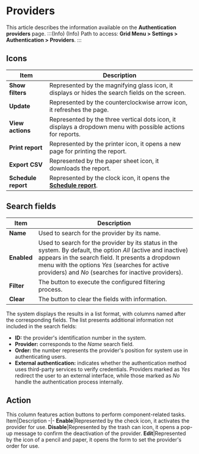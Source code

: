 # Providers

This article describes the information available on the **Authentication providers** page.
:::(Info) (Info)
Path to access: **Grid Menu > Settings > Authentication > Providers**.
:::

## Icons
Item|Description
-|-
**Show filters**|Represented by the magnifying glass icon, it displays or hides the search fields on the screen.
**Update**|Represented by the counterclockwise arrow icon, it refreshes the page.
**View actions**|Represented by the three vertical dots icon, it displays a dropdown menu with possible actions for reports.
**Print report**|Represented by the printer icon, it opens a new page for printing the report.
**Export CSV**|Represented by the paper sheet icon, it downloads the report.
**Schedule report**|Represented by the clock icon, it opens the [**Schedule report**](/v3-33/docs/general-information-how-to-issue-download-and-schedule-device-reports).

## Search fields
Item|Description
-|-
**Name**|Used to search for the provider by its name.
**Enabled**|Used to search for the provider by its status in the system. By default, the option *All* (active and inactive) appears in the search field. It presents a dropdown menu with the options *Yes* (searches for active providers) and *No* (searches for inactive providers).
**Filter**|The button to execute the configured filtering process.
**Clear**|The button to clear the fields with information.

The system displays the results in a list format, with columns named after the corresponding fields. The list presents additional information not included in the search fields:

* **ID:** the provider's identification number in the system.
* **Provider:** corresponds to the *Name* search field.
* **Order:** the number represents the provider's position for system use in authenticating users.
* **External authentication:** indicates whether the authentication method uses third-party services to verify credentials. Providers marked as *Yes* redirect the user to an external interface, while those marked as *No* handle the authentication process internally.

## Action
This column features action buttons to perform component-related tasks.
Item|Description
-|-
**Enable**|Represented by the check icon, it activates the provider for use.
**Disable**|Represented by the trash can icon, it opens a pop-up message to confirm the deactivation of the provider.
**Edit**|Represented by the icon of a pencil and paper, it opens the form to set the provider's order for use.



